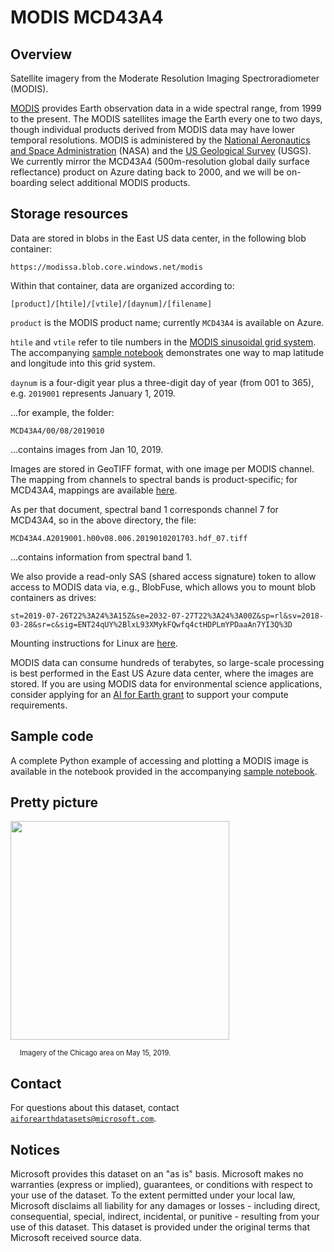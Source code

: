 # MODIS MCD43A4

## Overview

Satellite imagery from the Moderate Resolution Imaging Spectroradiometer (MODIS).

[MODIS](https://modis.gsfc.nasa.gov/) provides Earth observation data in a wide spectral range, from 1999 to the present.  The MODIS satellites image the Earth every one to two days, though individual products derived from MODIS data may have lower temporal resolutions.  MODIS is administered by the [National Aeronautics and Space Administration](https://www.nasa.gov/) (NASA) and the [US Geological Survey](https://www.usgs.gov/) (USGS). We currently mirror the MCD43A4 (500m-resolution global daily surface reflectance) product on Azure dating back to 2000, and we will be on-boarding select additional MODIS products.

## Storage resources

Data are stored in blobs in the East US data center, in the following blob container:

`https://modissa.blob.core.windows.net/modis`

Within that container, data are organized according to:

`[product]/[htile]/[vtile]/[daynum]/[filename]`

`product` is the MODIS product name; currently `MCD43A4` is available on Azure.

`htile` and `vtile` refer to tile numbers in the [MODIS sinusoidal grid system](https://modis-land.gsfc.nasa.gov/MODLAND_grid.html).  The accompanying [sample notebook](https://nbviewer.jupyter.org/github/microsoft/AIforEarthDataSets/blob/main/data/modis-mcd43a4.ipynb) demonstrates one way to map latitude and longitude into this grid system.

`daynum` is a four-digit year plus a three-digit day of year (from 001 to 365), e.g. `2019001` represents January 1, 2019.

...for example, the folder:

`MCD43A4/00/08/2019010`

...contains images from Jan 10, 2019.

Images are stored in GeoTIFF format, with one image per MODIS channel.  The mapping from channels to spectral bands is product-specific; for MCD43A4, mappings are available [here](https://lpdaac.usgs.gov/products/mcd43a4v006/).

As per that document, spectral band 1 corresponds channel 7 for MCD43A4, so in the above directory, the file:

`MCD43A4.A2019001.h00v08.006.2019010201703.hdf_07.tiff`

...contains information from spectral band 1.

We also provide a read-only SAS (shared access signature) token to allow access to MODIS data via, e.g., BlobFuse, which allows you to mount blob containers as drives:

`st=2019-07-26T22%3A24%3A15Z&se=2032-07-27T22%3A24%3A00Z&sp=rl&sv=2018-03-28&sr=c&sig=ENT24qUY%2BlxL93XMykFQwfq4ctHDPLmYPDaaAn7YI3Q%3D`

Mounting instructions for Linux are [here](https://docs.microsoft.com/en-us/azure/storage/blobs/storage-how-to-mount-container-linux).

MODIS data can consume hundreds of terabytes, so large-scale processing is best performed in the East US Azure data center, where the images are stored.  If you are using MODIS data for environmental science applications, consider applying for an [AI for Earth grant](http://aka.ms/ai4egrants) to support your compute requirements.


## Sample code

A complete Python example of accessing and plotting a MODIS image is available in the notebook provided in the accompanying [sample notebook](https://nbviewer.jupyter.org/github/microsoft/AIforEarthDataSets/blob/main/data/modis-mcd43a4.ipynb).


## Pretty picture

<img src="https://ai4edatasetspublicassets.blob.core.windows.net/assets/aod_images/modis.png" width=350px;><br/>

<p style="font-size:80%;margin-left:15px;">Imagery of the Chicago area on May 15, 2019.</p>


## Contact

For questions about this dataset, contact [`aiforearthdatasets@microsoft.com`](mailto:aiforearthdatasets@microsoft.com?subject=modis%20question).


## Notices

Microsoft provides this dataset on an "as is" basis.  Microsoft makes no warranties (express or implied), guarantees, or conditions with respect to your use of the dataset.  To the extent permitted under your local law, Microsoft disclaims all liability for any damages or losses - including direct, consequential, special, indirect, incidental, or punitive - resulting from your use of this dataset.  This dataset is provided under the original terms that Microsoft received source data.

